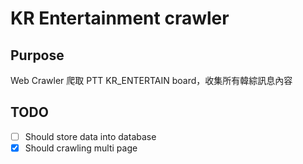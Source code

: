 # KR Entertainment crawler

## Purpose
Web Crawler 爬取 PTT KR_ENTERTAIN board，收集所有韓綜訊息內容

## TODO
- [ ] Should store data into database
- [x] Should crawling multi page

